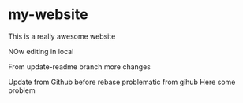 # my-website

This is a really awesome website

NOw editing in local

From update-readme branch more changes

Update from Github before rebase
problematic from gihub
Here some problem